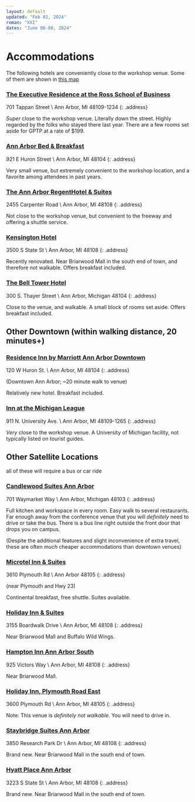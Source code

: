 ```yaml
---
layout: default
updated: "Feb 02, 2024"
roman: "XXI"
dates: "June 06-08, 2024"
---
```


# Accommodations

The following hotels are conveniently close to the workshop venue. Some of them are shown in [this map](https://www.google.com/maps/d/u/0/viewer?mid=1tHcZafajq_R5saxe4Pmtu1RxeUjO-MPX&ll=42.27876251803364%2C-83.7425372108465&z=16)


### [The Executive Residence at the Ross School of Business](https://www.acc-elandconferencecenter.com/)

701 Tappan Street \\
Ann Arbor, MI 48109-1234
{: .address}

_Super_ close to the workshop venue. Literally down the street. Highly regarded by the folks who stayed there last year. 
There are a few rooms set aside for GPTP at a rate of $199. 

### [Ann Arbor Bed & Breakfast](http://annarborbedandbreakfast.com)

921 E Huron Street \\
Ann Arbor, MI 48104
{: .address}

Very small venue, but extremely convenient to the workshop location, and a favorite among attendees in past years. 

### [The Ann Arbor RegentHotel & Suites](https://annarborregent.com)

2455 Carpenter Road \\
Ann Arbor, MI 48108
{: .address}

Not close to the workshop venue, but convenient to the freeway and offering a shuttle service. 

### [Kensington Hotel](http://www.kcourtaa.com)

3500 S State St \\
Ann Arbor, MI 48108
{: .address}

Recently renovated. Near Briarwood Mall in the south end of town, and therefore not walkable. 
Offers breakfast included.


### [The Bell Tower Hotel](https://www.belltowerhotel.com)

300 S. Thayer Street \\
Ann Arbor, Michigan 48104
{: .address}

Close to the venue, and walkable. A small block of rooms set aside. Offers breakfast included.


## Other Downtown (within walking distance, 20 minutes+)

### [Residence Inn by Marriott Ann Arbor Downtown](http://www.marriott.com/hotels/travel/arbdt-residence-inn-ann-arbor-downtown)

120 W Huron St. \\
Ann Arbor, MI 48104
{: .address}

(Downtown Ann Arbor; ~20 minute walk to venue)

Relatively new hotel. Breakfast included.

### [Inn at the Michigan League](https://uunions.umich.edu/league/inn)

911 N. University Ave. \\
Ann Arbor, MI  48109-1265
{: .address}

*Very* close to the workshop venue. A University of Michigan facility, not typically listed on tourist guides.

## Other Satellite Locations

all of these will require a bus or car ride

### [Candlewood Suites Ann Arbor](http://www.ihg.com/candlewood/hotels/us/en/ann-arbor/dttaa/hoteldetail)

701 Waymarket Way \\
Ann Arbor, Michigan 48103
{: .address}

Full kitchen and workspace in every room. Easy walk to several restaurants. Far enough away from the conference venue that you will _definitely_ need to drive or take the bus. There is a bus line right outside the front door that drops you on campus.

(Despite the additional features and slight inconvenience of extra travel, these are often _much_ cheaper accommodations than downtown venues)

### [Microtel Inn & Suites](http://microtelinn.com)

3610 Plymouth Rd \\
Ann Arbor 48105
{: .address}

(near Plymouth and Hwy 23)

Continental breakfast, free shuttle. Suites available.

### [Holiday Inn & Suites](http://www.ihg.com/holidayinn/hotels/us/en/ann-arbor/arbep/hoteldetail)

3155 Boardwalk Drive \\
Ann Arbor, MI 48108
{: .address}

Near Briarwood Mall and Buffalo Wild Wings.

### [Hampton Inn Ann Arbor South](http://www.annarborsouth.hamptoninn.com)

925 Victors Way \\
Ann Arbor, MI 48108
{: .address}

Near Briarwood Mall.

### [Holiday Inn, Plymouth Road East](http://www.hiannarbor.com)

3600 Plymouth Rd \\
Ann Arbor, MI 48105
{: .address}

Note: This venue is _definitely not walkable_. You will need to drive in.

### [Staybridge Suites Ann Arbor](https://www.ihg.com/staybridge/hotels/us/en/ann-arbor/arbsb/hoteldetail)

3850 Research Park Dr \\
Ann Arbor, MI 48108
{: .address}

Brand new. Near Briarwood Mall in the south end of town.

### [Hyatt Place Ann Arbor](https://annarbor.place.hyatt.com/en/hotel/home.html)

3223 S State St \\
Ann Arbor, MI 48108
{: .address}

Brand new. Near Briarwood Mall in the south end of town.
